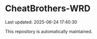# CheatBrothers-WRD

Last updated: 2025-06-24 17:40:30

This repository is automatically maintained.
